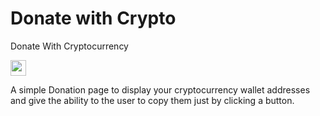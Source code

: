 # Donate with Crypto
Donate With Cryptocurrency

<p>
  <a href="https://abport.github.io/donate/"
    ><img
      src="https://img.shields.io/static/v1?label=&message=Live%20Demo&color=orange"
      height="25"
  /></a>
</p>

A simple Donation page to display your cryptocurrency wallet addresses and give the ability to the user to copy them just by clicking a button.

